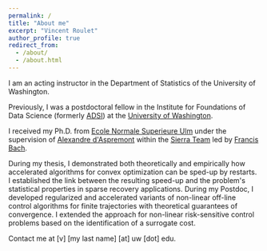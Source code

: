 ```yaml
---
permalink: /
title: "About me"
excerpt: "Vincent Roulet"
author_profile: true
redirect_from:
  - /about/
  - /about.html
---
```


I am an acting instructor in the Department of Statistics of the University of Washington.

Previously, I was a postdoctoral fellow in the Institute for Foundations of Data Science (formerly [ADSI](http://ads-institute.uw.edu/)) at the [University of Washington](https://www.washington.edu/).

I received my Ph.D. from [Ecole Normale Superieure Ulm](http://www.ens.fr) under the supervision of [Alexandre d'Aspremont](http://www.di.ens.fr/~aspremon/) within the [Sierra Team](http://www.di.ens.fr/sierra) led by [Francis Bach](http://www.di.ens.fr/~fbach/).

During my thesis, I demonstrated both theoretically and empirically how accelerated algorithms for convex optimization can be sped-up by restarts. I established the link between the resulting speed-up and the problem's statistical properties in sparse recovery applications. During my Postdoc, I developed regularized and accelerated variants of non-linear off-line control algorithms for finite trajectories with theoretical guarantees of convergence. I extended the approach for non-linear risk-sensitive control problems based on the identification of a surrogate cost.

Contact me at [v] [my last name] [at] uw [dot] edu.

<!-- Solve Github indentation -->



<!-- [Zaid Harchaoui](http://faculty.washington.edu/zaid), [Dmitriy Drusvyatskiy](http://sites.math.washington.edu/~ddrusv/), [Maryam Fazel](https://faculty.washington.edu/mfazel/), [Sham Kakade](https://homes.cs.washington.edu/~sham/),  [Yin Tat Lee](http://yintat.com/). -->
